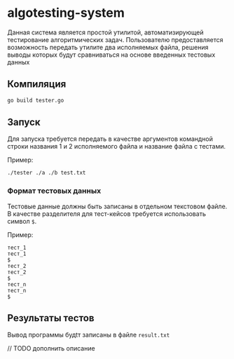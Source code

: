 # algotesting-system

Данная система является простой утилитой, автоматизирующей тестирование алгоритмических задач. 
Пользователю предоставляется возможность передать утилите два исполняемых файла, решения выводы которых будут
сравниваться на основе введенных тестовых данных

## Компиляция

```bash
go build tester.go
```

## Запуск

Для запуска требуется передать в качестве аргументов командной строки названия 1 и 2 исполняемого файла и название 
файла с тестами.

Пример:
```bash
./tester ./a ./b test.txt
```

### Формат тестовых данных

Тестовые данные должны быть записаны в отдельном текстовом файле. В качестве разделителя для тест-кейсов требуется
использовать символ `$`.

Пример:

```text
тест_1
тест_1
$
тест_2
тест_2
$
тест_n
тест_n
$
```
## Результаты тестов 

Вывод программы будtт записаны в файле `result.txt`

// TODO дополнить описание